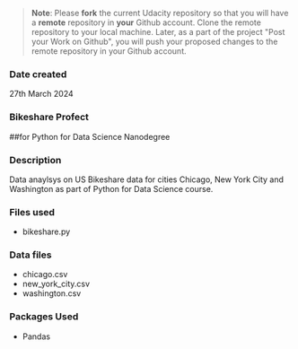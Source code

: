 >**Note**: Please **fork** the current Udacity repository so that you will have a **remote** repository in **your** Github account. Clone the remote repository to your local machine. Later, as a part of the project "Post your Work on Github", you will push your proposed changes to the remote repository in your Github account.

### Date created
27th March 2024

### Bikeshare Profect
##for Python for Data Science Nanodegree

### Description
Data anaylsys on US Bikeshare data for cities Chicago, New York City and Washington as part of Python for Data Science course.

### Files used
- bikeshare.py

### Data files
- chicago.csv
- new_york_city.csv
- washington.csv

### Packages Used
- Pandas